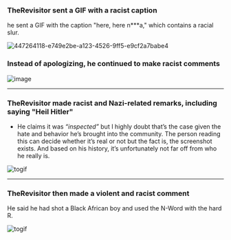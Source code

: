 ### TheRevisitor sent a GIF with a racist caption
he sent a GIF with the caption "here, here n\*\*\*a," which contains a racial slur.

![447264118-e749e2be-a123-4526-9ff5-e9cf2a7babe4](https://github.com/user-attachments/assets/d8836af4-7798-4b5d-9b01-97abba021547)

### Instead of apologizing, he continued to make racist comments
![image](https://github.com/user-attachments/assets/b37dcec2-3d26-45c1-bc49-f0438c71477a)

---

### TheRevisitor made racist and Nazi-related remarks, including saying "Heil Hitler"
- He claims it was *“inspected”* but I highly doubt that’s the case given the hate and behavior he’s brought into the community. The person reading this can decide whether it’s real or not but the fact is, the screenshot exists. And based on his history, it’s unfortunately not far off from who he really is.
  
![togif](https://github.com/user-attachments/assets/8ea325df-69c0-4f66-9f0c-30d583153188)

---

### TheRevisitor then made a violent and racist comment
He said he had shot a Black African boy and used the N-Word with the hard R.

![togif](https://github.com/user-attachments/assets/36b6c574-1110-4f12-878f-f020cd8ab292)
